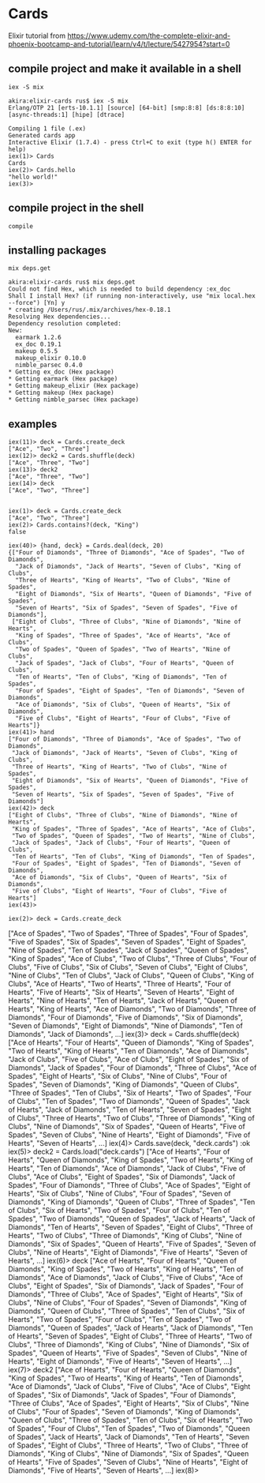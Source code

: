 # Cards

Elixir tutorial from <https://www.udemy.com/the-complete-elixir-and-phoenix-bootcamp-and-tutorial/learn/v4/t/lecture/5427954?start=0>

## compile project and make it available in a shell
`iex -S mix`

    akira:elixir-cards rus$ iex -S mix
    Erlang/OTP 21 [erts-10.1.1] [source] [64-bit] [smp:8:8] [ds:8:8:10] [async-threads:1] [hipe] [dtrace]

    Compiling 1 file (.ex)
    Generated cards app
    Interactive Elixir (1.7.4) - press Ctrl+C to exit (type h() ENTER for help)
    iex(1)> Cards
    Cards
    iex(2)> Cards.hello
    "hello world!"
    iex(3)>

## compile project in the shell
`compile`

## installing packages
`mix deps.get`

    akira:elixir-cards rus$ mix deps.get
    Could not find Hex, which is needed to build dependency :ex_doc
    Shall I install Hex? (if running non-interactively, use "mix local.hex --force") [Yn] y
    * creating /Users/rus/.mix/archives/hex-0.18.1
    Resolving Hex dependencies...
    Dependency resolution completed:
    New:
      earmark 1.2.6
      ex_doc 0.19.1
      makeup 0.5.5
      makeup_elixir 0.10.0
      nimble_parsec 0.4.0
    * Getting ex_doc (Hex package)
    * Getting earmark (Hex package)
    * Getting makeup_elixir (Hex package)
    * Getting makeup (Hex package)
    * Getting nimble_parsec (Hex package)

## examples
    iex(11)> deck = Cards.create_deck
    ["Ace", "Two", "Three"]
    iex(12)> deck2 = Cards.shuffle(deck)
    ["Ace", "Three", "Two"]
    iex(13)> deck2
    ["Ace", "Three", "Two"]
    iex(14)> deck
    ["Ace", "Two", "Three"]


    iex(1)> deck = Cards.create_deck
    ["Ace", "Two", "Three"]
    iex(2)> Cards.contains?(deck, "King")
    false

    iex(40)> {hand, deck} = Cards.deal(deck, 20)
    {["Four of Diamonds", "Three of Diamonds", "Ace of Spades", "Two of Diamonds",
      "Jack of Diamonds", "Jack of Hearts", "Seven of Clubs", "King of Clubs",
      "Three of Hearts", "King of Hearts", "Two of Clubs", "Nine of Spades",
      "Eight of Diamonds", "Six of Hearts", "Queen of Diamonds", "Five of Spades",
      "Seven of Hearts", "Six of Spades", "Seven of Spades", "Five of Diamonds"],
     ["Eight of Clubs", "Three of Clubs", "Nine of Diamonds", "Nine of Hearts",
      "King of Spades", "Three of Spades", "Ace of Hearts", "Ace of Clubs",
      "Two of Spades", "Queen of Spades", "Two of Hearts", "Nine of Clubs",
      "Jack of Spades", "Jack of Clubs", "Four of Hearts", "Queen of Clubs",
      "Ten of Hearts", "Ten of Clubs", "King of Diamonds", "Ten of Spades",
      "Four of Spades", "Eight of Spades", "Ten of Diamonds", "Seven of Diamonds",
      "Ace of Diamonds", "Six of Clubs", "Queen of Hearts", "Six of Diamonds",
      "Five of Clubs", "Eight of Hearts", "Four of Clubs", "Five of Hearts"]}
    iex(41)> hand
    ["Four of Diamonds", "Three of Diamonds", "Ace of Spades", "Two of Diamonds",
     "Jack of Diamonds", "Jack of Hearts", "Seven of Clubs", "King of Clubs",
     "Three of Hearts", "King of Hearts", "Two of Clubs", "Nine of Spades",
     "Eight of Diamonds", "Six of Hearts", "Queen of Diamonds", "Five of Spades",
     "Seven of Hearts", "Six of Spades", "Seven of Spades", "Five of Diamonds"]
    iex(42)> deck
    ["Eight of Clubs", "Three of Clubs", "Nine of Diamonds", "Nine of Hearts",
     "King of Spades", "Three of Spades", "Ace of Hearts", "Ace of Clubs",
     "Two of Spades", "Queen of Spades", "Two of Hearts", "Nine of Clubs",
     "Jack of Spades", "Jack of Clubs", "Four of Hearts", "Queen of Clubs",
     "Ten of Hearts", "Ten of Clubs", "King of Diamonds", "Ten of Spades",
     "Four of Spades", "Eight of Spades", "Ten of Diamonds", "Seven of Diamonds",
     "Ace of Diamonds", "Six of Clubs", "Queen of Hearts", "Six of Diamonds",
     "Five of Clubs", "Eight of Hearts", "Four of Clubs", "Five of Hearts"]
    iex(43)>

    iex(2)> deck = Cards.create_deck
["Ace of Spades", "Two of Spades", "Three of Spades", "Four of Spades",
 "Five of Spades", "Six of Spades", "Seven of Spades", "Eight of Spades",
 "Nine of Spades", "Ten of Spades", "Jack of Spades", "Queen of Spades",
 "King of Spades", "Ace of Clubs", "Two of Clubs", "Three of Clubs",
 "Four of Clubs", "Five of Clubs", "Six of Clubs", "Seven of Clubs",
 "Eight of Clubs", "Nine of Clubs", "Ten of Clubs", "Jack of Clubs",
 "Queen of Clubs", "King of Clubs", "Ace of Hearts", "Two of Hearts",
 "Three of Hearts", "Four of Hearts", "Five of Hearts", "Six of Hearts",
 "Seven of Hearts", "Eight of Hearts", "Nine of Hearts", "Ten of Hearts",
 "Jack of Hearts", "Queen of Hearts", "King of Hearts", "Ace of Diamonds",
 "Two of Diamonds", "Three of Diamonds", "Four of Diamonds", "Five of Diamonds",
 "Six of Diamonds", "Seven of Diamonds", "Eight of Diamonds",
 "Nine of Diamonds", "Ten of Diamonds", "Jack of Diamonds", ...]
iex(3)> deck = Cards.shuffle(deck)
["Ace of Hearts", "Four of Hearts", "Queen of Diamonds", "King of Spades",
 "Two of Hearts", "King of Hearts", "Ten of Diamonds", "Ace of Diamonds",
 "Jack of Clubs", "Five of Clubs", "Ace of Clubs", "Eight of Spades",
 "Six of Diamonds", "Jack of Spades", "Four of Diamonds", "Three of Clubs",
 "Ace of Spades", "Eight of Hearts", "Six of Clubs", "Nine of Clubs",
 "Four of Spades", "Seven of Diamonds", "King of Diamonds", "Queen of Clubs",
 "Three of Spades", "Ten of Clubs", "Six of Hearts", "Two of Spades",
 "Four of Clubs", "Ten of Spades", "Two of Diamonds", "Queen of Spades",
 "Jack of Hearts", "Jack of Diamonds", "Ten of Hearts", "Seven of Spades",
 "Eight of Clubs", "Three of Hearts", "Two of Clubs", "Three of Diamonds",
 "King of Clubs", "Nine of Diamonds", "Six of Spades", "Queen of Hearts",
 "Five of Spades", "Seven of Clubs", "Nine of Hearts", "Eight of Diamonds",
 "Five of Hearts", "Seven of Hearts", ...]
iex(4)> Cards.save(deck, "deck.cards")
:ok
iex(5)> deck2 = Cards.load("deck.cards")
["Ace of Hearts", "Four of Hearts", "Queen of Diamonds", "King of Spades",
 "Two of Hearts", "King of Hearts", "Ten of Diamonds", "Ace of Diamonds",
 "Jack of Clubs", "Five of Clubs", "Ace of Clubs", "Eight of Spades",
 "Six of Diamonds", "Jack of Spades", "Four of Diamonds", "Three of Clubs",
 "Ace of Spades", "Eight of Hearts", "Six of Clubs", "Nine of Clubs",
 "Four of Spades", "Seven of Diamonds", "King of Diamonds", "Queen of Clubs",
 "Three of Spades", "Ten of Clubs", "Six of Hearts", "Two of Spades",
 "Four of Clubs", "Ten of Spades", "Two of Diamonds", "Queen of Spades",
 "Jack of Hearts", "Jack of Diamonds", "Ten of Hearts", "Seven of Spades",
 "Eight of Clubs", "Three of Hearts", "Two of Clubs", "Three of Diamonds",
 "King of Clubs", "Nine of Diamonds", "Six of Spades", "Queen of Hearts",
 "Five of Spades", "Seven of Clubs", "Nine of Hearts", "Eight of Diamonds",
 "Five of Hearts", "Seven of Hearts", ...]
iex(6)> deck
["Ace of Hearts", "Four of Hearts", "Queen of Diamonds", "King of Spades",
 "Two of Hearts", "King of Hearts", "Ten of Diamonds", "Ace of Diamonds",
 "Jack of Clubs", "Five of Clubs", "Ace of Clubs", "Eight of Spades",
 "Six of Diamonds", "Jack of Spades", "Four of Diamonds", "Three of Clubs",
 "Ace of Spades", "Eight of Hearts", "Six of Clubs", "Nine of Clubs",
 "Four of Spades", "Seven of Diamonds", "King of Diamonds", "Queen of Clubs",
 "Three of Spades", "Ten of Clubs", "Six of Hearts", "Two of Spades",
 "Four of Clubs", "Ten of Spades", "Two of Diamonds", "Queen of Spades",
 "Jack of Hearts", "Jack of Diamonds", "Ten of Hearts", "Seven of Spades",
 "Eight of Clubs", "Three of Hearts", "Two of Clubs", "Three of Diamonds",
 "King of Clubs", "Nine of Diamonds", "Six of Spades", "Queen of Hearts",
 "Five of Spades", "Seven of Clubs", "Nine of Hearts", "Eight of Diamonds",
 "Five of Hearts", "Seven of Hearts", ...]
iex(7)> deck2
["Ace of Hearts", "Four of Hearts", "Queen of Diamonds", "King of Spades",
 "Two of Hearts", "King of Hearts", "Ten of Diamonds", "Ace of Diamonds",
 "Jack of Clubs", "Five of Clubs", "Ace of Clubs", "Eight of Spades",
 "Six of Diamonds", "Jack of Spades", "Four of Diamonds", "Three of Clubs",
 "Ace of Spades", "Eight of Hearts", "Six of Clubs", "Nine of Clubs",
 "Four of Spades", "Seven of Diamonds", "King of Diamonds", "Queen of Clubs",
 "Three of Spades", "Ten of Clubs", "Six of Hearts", "Two of Spades",
 "Four of Clubs", "Ten of Spades", "Two of Diamonds", "Queen of Spades",
 "Jack of Hearts", "Jack of Diamonds", "Ten of Hearts", "Seven of Spades",
 "Eight of Clubs", "Three of Hearts", "Two of Clubs", "Three of Diamonds",
 "King of Clubs", "Nine of Diamonds", "Six of Spades", "Queen of Hearts",
 "Five of Spades", "Seven of Clubs", "Nine of Hearts", "Eight of Diamonds",
 "Five of Hearts", "Seven of Hearts", ...]
iex(8)>

